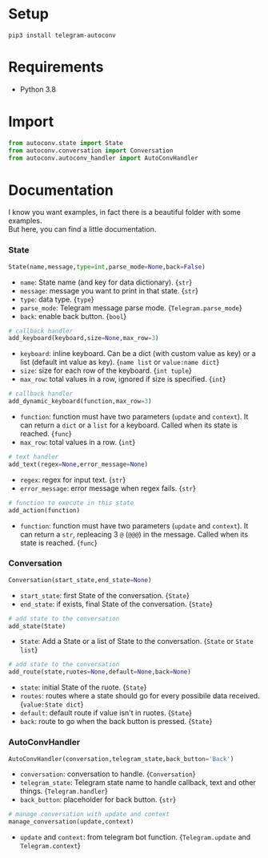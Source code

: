 # Setup

```
pip3 install telegram-autoconv
```

# Requirements
* Python 3.8

# Import
```python
from autoconv.state import State
from autoconv.conversation import Conversation
from autoconv.autoconv_handler import AutoConvHandler
```

# Documentation
I know you want examples, in fact there is a beautiful folder with some examples.  
But here, you can find a little documentation.

### State
```python
State(name,message,type=int,parse_mode=None,back=False)
```
- `name`: State name (and key for data dictionary). {`str`}
- `message`: message you want to print in that state. {`str`}
- `type`: data type. {`type`}
- `parse_mode`: Telegram message parse mode. {`Telegram.parse_mode`}
- `back`: enable back button. {`bool`}

```python
# callback handler
add_keyboard(keyboard,size=None,max_row=3)
```
- `keyboard`: inline keyboard. Can be a dict (with custom value as key) or a list (default int value as key). {`name list` or `value:name dict`}
- `size`: size for each row of the keyboard. {`int tuple`}
- `max_row`: total values in a row, ignored if size is specified. {`int`}

```python
# callback handler
add_dynamic_keyboard(function,max_row=3)
```
- `function`: function must have two parameters (`update` and `context`). It can return a `dict` or a `list` for a keyboard. Called when its state is reached. {`func`}
- `max_row`: total values in a row. {`int`}

```python
# text handler
add_text(regex=None,error_message=None)
```
- `regex`: regex for input text. {`str`}
- `error_message`: error message when regex fails. {`str`}

```python
# function to execute in this state
add_action(function)
```
- `function`: function must have two parameters (`update` and `context`). It can return a `str`, repleacing 3 `@` (`@@@`) in the message. Called when its state is reached. {`func`}

### Conversation
```python
Conversation(start_state,end_state=None)
```
- `start_state`: first State of the conversation. {`State`}
- `end_state`: if exists, final State of the conversation. {`State`}

```python
# add state to the conversation
add_state(State)
```
- `State`: Add a State or a list of State to the conversation. {`State` or `State list`}

```python
# add state to the conversation
add_route(state,ruotes=None,default=None,back=None)
```
- `state`: initial State of the ruote. {`State`}
- `routes`: routes where a state should go for every possibile data received. {`value:State dict`}
- `default`: default route if value isn't in ruotes. {`State`}
- `back`: route to go when the back button is pressed. {`State`}

### AutoConvHandler
```python
AutoConvHandler(conversation,telegram_state,back_button='Back')
```
- `conversation`: conversation to handle. {`Conversation`}
- `telegram_state`: Telegram state name to handle callback, text and other things. {`Telegram.handler`}
- `back_button`: placeholder for back button. {`str`}

```python
# manage conversation with update and context
manage_conversation(update,context)
```
- `update` and `context`: from telegram bot function. {`Telegram.update` and `Telegram.context`}

